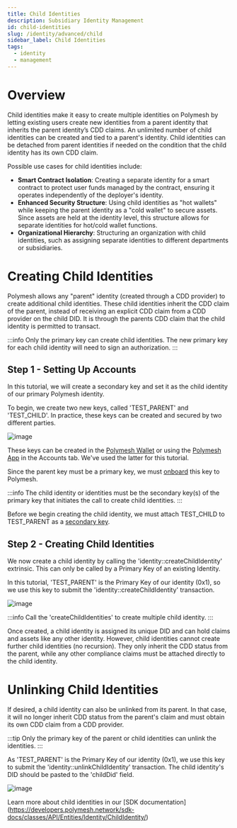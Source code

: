 ```yaml
---
title: Child Identities
description: Subsidiary Identity Management
id: child-identities
slug: /identity/advanced/child
sidebar_label: Child Identities
tags:
  - identity
  - management
---
```


# Overview

Child identities make it easy to create multiple identities on Polymesh by letting existing users create new identities from a parent identity that inherits the parent identity’s CDD claims. An unlimited number of child identities can be created and tied to a parent's identity. Child identities can be detached from parent identities if needed on the condition that the child identity has its own CDD claim.

Possible use cases for child identities include:

- **Smart Contract Isolation**: Creating a separate identity for a smart contract to protect user funds managed by the contract, ensuring it operates independently of the deployer's identity.
- **Enhanced Security Structure**: Using child identities as "hot wallets" while keeping the parent identity as a "cold wallet" to secure assets. Since assets are held at the identity level, this structure allows for separate identities for hot/cold wallet functions.
- **Organizational Hierarchy**: Structuring an organization with child identities, such as assigning separate identities to different departments or subsidiaries.

# Creating Child Identities

Polymesh allows any "parent" identity (created through a CDD provider) to create additional child identities. These child identities inherit the CDD claim of the parent, instead of receiving an explicit CDD claim from a CDD provider on the child DID. It is through the parents CDD claim that the child identity is permitted to transact.

:::info
 Only the primary key can create child identities. The new primary key for each child identity will need to sign an authorization.
:::

## Step 1 - Setting Up Accounts

In this tutorial, we will create a secondary key and set it as the child identity of our primary Polymesh identity.

To begin, we create two new keys, called 'TEST_PARENT' and 'TEST_CHILD'. In practice, these keys can be created and secured by two different parties.

![image](images/01-test-child-keys.png)

These keys can be created in the [Polymesh Wallet](https://chromewebstore.google.com/detail/polymesh-wallet/jojhfeoedkpkglbfimdfabpdfjaoolaf?pli=1) or using the [Polymesh App](https://mainnet-app.polymesh.network) in the Accounts tab. We've used the latter for this tutorial.

Since the parent key must be a primary key, we must [onboard](./getting-started/onboarding/) this key to Polymesh.

:::info
The child identity or identities must be the secondary key(s) of the primary key that initiates the call to create child identities.
:::

Before we begin creating the child identity, we must attach TEST_CHILD to TEST_PARENT as a [secondary key](./identity/advanced/keys/).

## Step 2 - Creating Child Identities

We now create a child identity by calling the 'identity::createChildIdentity' extrinsic. This can only be called by a Primary Key of an existing Identity.

In this tutorial, 'TEST_PARENT' is the Primary Key of our identity (0x1), so we use this key to submit the 'identity::createChildIdentity' transaction.

![image](images/02-create-child-keys.png)

:::info
Call the 'createChildIdentities' to create multiple child identity.
:::

Once created, a child identity is assigned its unique DID and can hold claims and assets like any other identity. However, child identities cannot create further child identities (no recursion). They only inherit the CDD status from the parent, while any other compliance claims must be attached directly to the child identity.

# Unlinking Child Identities

If desired, a child identity can also be unlinked from its parent. In that case, it will no longer inherit CDD status from the parent's claim and must obtain its own CDD claim from a CDD provider.

:::tip
Only the primary key of the parent or child identities can unlink the identities.
:::

As 'TEST_PARENT' is the Primary Key of our identity (0x1), we use this key to submit the 'identity::unlinkChildIdentity' transaction. The child identity's DID should be pasted to the 'childDid' field.

![image](images/03-unlink-child-did.png)

Learn more about child identities in our [SDK documentation] (https://developers.polymesh.network/sdk-docs/classes/API/Entities/Identity/ChildIdentity/)